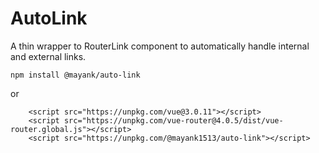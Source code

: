 # AutoLink
A thin wrapper to RouterLink component to automatically handle internal and external links.

```
npm install @mayank/auto-link
```

or
```
    <script src="https://unpkg.com/vue@3.0.11"></script>
    <script src="https://unpkg.com/vue-router@4.0.5/dist/vue-router.global.js"></script>
    <script src="https://unpkg.com/@mayank1513/auto-link"></script>
```
